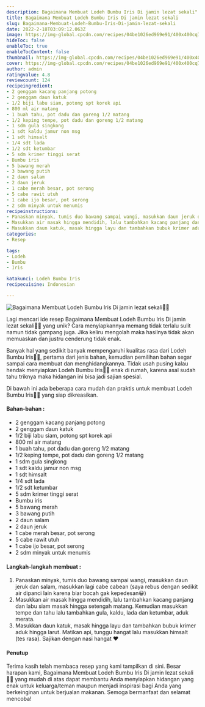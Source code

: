 ```yaml
---
description: Bagaimana Membuat Lodeh Bumbu Iris Di jamin lezat sekali"
title: Bagaimana Membuat Lodeh Bumbu Iris Di jamin lezat sekali
slug: Bagaimana-Membuat-Lodeh-Bumbu-Iris-Di-jamin-lezat-sekali
date: 2022-2-18T03:09:12.063Z
image: https://img-global.cpcdn.com/recipes/04be1026ed969e91/400x400cq70/photo.jpg
hideToc: false
enableToc: true
enableTocContent: false
thumbnail: https://img-global.cpcdn.com/recipes/04be1026ed969e91/400x400cq70/photo.jpg
cover: https://img-global.cpcdn.com/recipes/04be1026ed969e91/400x400cq70/photo.jpg
author: admin
ratingvalue: 4.8
reviewcount: 124
recipeingredient:
- 2 genggam kacang panjang potong
- 2 genggam daun katuk
- 1/2 biji labu siam, potong spt korek api
- 800 ml air matang
- 1 buah tahu, pot dadu dan goreng 1/2 matang
- 1/2 keping tempe, pot dadu dan goreng 1/2 matang
- 1 sdm gula singkong
- 1 sdt kaldu jamur non msg
- 1 sdt himsalt
- 1/4 sdt lada
- 1/2 sdt ketumbar
- 5 sdm krimer tinggi serat
- Bumbu iris
- 5 bawang merah
- 3 bawang putih
- 2 daun salam
- 2 daun jeruk
- 1 cabe merah besar, pot serong
- 5 cabe rawit utuh
- 1 cabe ijo besar, pot serong
- 2 sdm minyak untuk menumis
recipeinstructions:
- Panaskan minyak, tumis duo bawang sampai wangi, masukkan daun jeruk dan salam, masukkan lagi cabe cabean (saya rebus dengan sedikit air dipanci lain karena biar bocah gak kepedesan😀)
- Masukkan air masak hingga mendidih, lalu tambahkan kacang panjang dan labu siam masak hingga setengah matang. Kemudian masukkan tempe dan tahu lalu tambahkan gula, kaldu, lada dan ketumbar, aduk merata.
- Masukkan daun katuk, masak hingga layu dan tambahkan bubuk krimer aduk hingga larut. Matikan api, tunggu hangat lalu masukkan himsalt (tes rasa). Sajikan dengan nasi hangat ❤️
categories:
- Resep

tags:
- Lodeh
- Bumbu
- Iris

katakunci: Lodeh Bumbu Iris
recipecuisine: Indonesian

---
```


![Bagaimana Membuat Lodeh Bumbu Iris Di jamin lezat sekali👩‍🍳](https://img-global.cpcdn.com/recipes/04be1026ed969e91/400x400cq70/photo.jpg)

Lagi mencari ide resep Bagaimana Membuat Lodeh Bumbu Iris Di jamin lezat sekali👩‍🍳 yang unik? Cara menyiapkannya memang tidak terlalu sulit namun tidak gampang juga. Jika keliru mengolah maka hasilnya tidak akan memuaskan dan justru cenderung tidak enak.

Banyak hal yang sedikit banyak mempengaruhi kualitas rasa dari Lodeh Bumbu Iris👩‍🍳, pertama dari jenis bahan, kemudian pemilihan bahan segar sampai cara membuat dan menghidangkannya. Tidak usah pusing kalau hendak menyiapkan Lodeh Bumbu Iris👩‍🍳 enak di rumah, karena asal sudah tahu triknya maka hidangan ini bisa jadi sajian spesial.

Di bawah ini ada beberapa cara mudah dan praktis untuk membuat Lodeh Bumbu Iris👩‍🍳 yang siap dikreasikan.

<!--inarticleads1-->

#### Bahan-bahan :

- 2 genggam kacang panjang potong
- 2 genggam daun katuk
- 1/2 biji labu siam, potong spt korek api
- 800 ml air matang
- 1 buah tahu, pot dadu dan goreng 1/2 matang
- 1/2 keping tempe, pot dadu dan goreng 1/2 matang
- 1 sdm gula singkong
- 1 sdt kaldu jamur non msg
- 1 sdt himsalt
- 1/4 sdt lada
- 1/2 sdt ketumbar
- 5 sdm krimer tinggi serat
- Bumbu iris
- 5 bawang merah
- 3 bawang putih
- 2 daun salam
- 2 daun jeruk
- 1 cabe merah besar, pot serong
- 5 cabe rawit utuh
- 1 cabe ijo besar, pot serong
- 2 sdm minyak untuk menumis

<!--inarticleads2-->

#### Langkah-langkah membuat :

1. Panaskan minyak, tumis duo bawang sampai wangi, masukkan daun jeruk dan salam, masukkan lagi cabe cabean (saya rebus dengan sedikit air dipanci lain karena biar bocah gak kepedesan😀)
1. Masukkan air masak hingga mendidih, lalu tambahkan kacang panjang dan labu siam masak hingga setengah matang. Kemudian masukkan tempe dan tahu lalu tambahkan gula, kaldu, lada dan ketumbar, aduk merata.
1. Masukkan daun katuk, masak hingga layu dan tambahkan bubuk krimer aduk hingga larut. Matikan api, tunggu hangat lalu masukkan himsalt (tes rasa). Sajikan dengan nasi hangat ❤️

#### Penutup

Terima kasih telah membaca resep yang kami tampilkan di sini. Besar harapan kami, Bagaimana Membuat Lodeh Bumbu Iris Di jamin lezat sekali👩‍🍳 yang mudah di atas dapat membantu Anda menyiapkan hidangan yang enak untuk keluarga/teman maupun menjadi inspirasi bagi Anda yang berkeinginan untuk berjualan makanan. Semoga bermanfaat dan selamat mencoba!